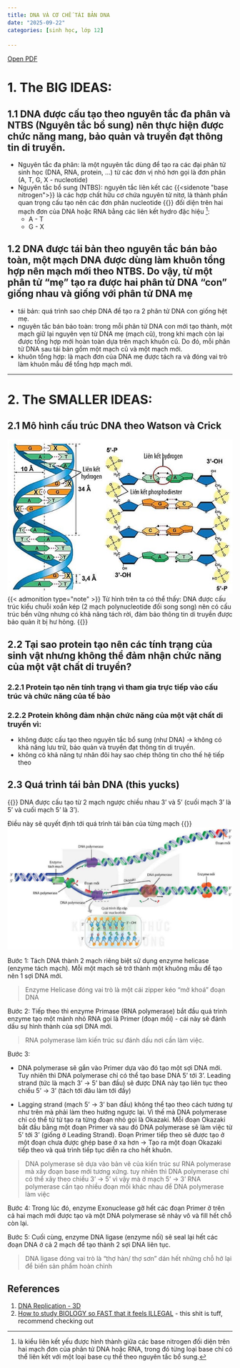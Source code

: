 ```yaml
---
title: DNA VÀ CƠ CHẾ TÁI BẢN DNA
date: "2025-09-22"
categories: [sinh học, lớp 12]

---
```

[Open PDF](griffiths-p2.9-divergence.pdf)
# 1. The BIG IDEAS:
## 1.1 DNA được cấu tạo theo nguyên tắc đa phân và NTBS (Nguyên tắc bổ sung) nên thực hiện được chức năng mang, bảo quản và truyền đạt thông tin di truyền.
- Nguyên tắc đa phân: là một nguyên tắc dùng để tạo ra các đại phân tử sinh học (DNA, RNA, protein, …) từ các đơn vị nhỏ hơn gọi là đơn phân (A, T, G, X - nucleotide)
- Nguyên tắc bổ sung (NTBS): nguyên tắc liên kết các {{<sidenote "base nitrogen">}} là các hợp chất hữu cơ chứa nguyên tử nitơ, là thành phần quan trọng cấu tạo nên các đơn phân nucleotide {{</sidenote>}} đối diện trên hai mạch đơn của DNA hoặc RNA bằng các liên kết hydro đặc hiệu [^1]: 
	- A - T
	- G - X 
[^1]: là kiểu liên kết yếu được hình thành giữa các base nitrogen đối diện trên hai mạch đơn của phân tử DNA hoặc RNA, trong đó từng loại base chỉ có thể liên kết với một loại base cụ thể theo nguyên tắc bổ sung. 

## 1.2 DNA được tái bản theo nguyên tắc bán bảo toàn, một mạch DNA được dùng làm khuôn tổng hợp nên mạch mới theo NTBS. Do vậy, từ một phân tử “mẹ” tạo ra được hai phân tử DNA “con” giống nhau và giống với phân tử DNA mẹ
- tái bản: quá trình sao chép DNA để tạo ra 2 phân tử DNA con giống hệt mẹ.
- nguyên tắc bán bảo toàn: trong mỗi phân tử DNA con mới tạo thành, một mạch giữ lại nguyên vẹn từ DNA mẹ (mạch cũ), trong khi mạch còn lại được tổng hợp mới hoàn toàn dựa trên mạch khuôn cũ. Do đó, mỗi phân tử DNA sau tái bản gồm một mạch cũ và một mạch mới.
- khuôn tổng hợp: là mạch đơn của DNA mẹ được tách ra và đóng vai trò làm khuôn mẫu để tổng hợp mạch mới.
---
# 2. The SMALLER IDEAS:
## 2.1 Mô hình cấu trúc DNA theo Watson và Crick

![Mô hình cấu trúc DNA theo Watson và Crick](Hinh6-12-Mo-hinh-cau-truc-phan-tu-ADN.jpg)
{{< admonition type="note" >}}
Từ hình trên ta có thể thấy:
DNA được cấu trúc kiểu chuỗi xoắn kép (2 mạch polynucleotide đối song song) nên có cấu trúc bền vững nhưng có khả năng tách rời, đảm bảo thông tin di truyền được bảo quản ít bị hư hỏng.
{{</admonition>}}
## 2.2 Tại sao protein tạo nên các tính trạng của sinh vật nhưng không thể đảm nhận chức năng của một vật chất di truyền?

### 2.2.1 Protein tạo nên tính trạng vì tham gia trực tiếp vào cấu trúc và chức năng của tế bào 

### 2.2.2 Protein không đảm nhận chức năng của một vật chất di truyền vì:

- không được cấu tạo theo nguyên tắc bổ sung (như DNA) → không có khả năng lưu trữ, bảo quản và truyền đạt thông tin di truyền.
- không có khả năng tự nhân đôi hay sao chép thông tin cho thế hệ tiếp theo

## 2.3 Quá trình tái bản DNA (this yucks)

{{<admonition type ="warning">}}
DNA được cấu tạo từ 2 mạch ngược chiều nhau 3’ và 5’ 
(cuối mạch 3’ là 5’ và cuối mạch 5’ là 3’).

Điều này sẽ quyết định tới quá trình tái bản của từng mạch
{{</admonition>}}
![quá trình tái bản DNA](Hinh-1.3%201.jpg)

Bước 1: Tách DNA thành 2 mạch riêng biệt sử dụng enzyme helicase (enzyme tách mạch). Mỗi một mạch sẽ trở thành một khuông mẫu để tạo nên 1 sợi DNA mới. 

> Enzyme Helicase đóng vai trò là một cái zipper kéo “mở khoá” đoạn DNA

Bước 2: Tiếp theo thì enzyme Primase (RNA polymerase) bắt đầu quá trình
enzyme tạo một mảnh nhỏ RNA gọi là Primer (đoạn mồi) - cái này sẽ đánh dấu sự hình thành của sợi DNA mới.

> RNA polymerase làm kiến trúc sư đánh dấu nơi cần làm việc.

Bước 3: 
- DNA polymerase sẽ gắn vào Primer dựa vào đó tạo một sợi DNA mới. Tuy nhiên thì DNA polymerase chỉ có thể tạo base DNA 5’ tới 3’. Leading strand (tức là mạch 3’ → 5’ ban đầu) sẽ được DNA này tạo liên tục theo chiều 5’ → 3’ (tách tới đâu làm tới đấy)

- Lagging strand (mạch 5’ → 3’ ban đầu) không thể tạo theo cách tương tự như trên mà phải làm theo hướng ngược lại. Vì thế mà DNA polymerase chỉ có thể từ từ tạo ra từng đoạn nhỏ gọi là Okazaki. Mỗi đoạn Okazaki bắt đầu bằng một đoạn Primer và sau đó DNA polymerase sẽ làm việc từ 5’ tới 3’ (giống ở Leading Strand). Đoạn Primer tiếp theo sẽ được tạo ở một đoạn chưa được ghép base ở xa hơn → Tạo ra một đoạn Okazaki tiếp theo và quá trình tiếp tục diễn ra cho hết khuôn.

>DNA polymerase sẽ dựa vào bản vẽ của kiến trúc sư RNA polymerase mà xây đoạn base mới tương xứng. tuy nhiên thì DNA polymerase chỉ có thể xây theo chiều 3’ → 5’ vì vậy mà ở mạch 5’ → 3’ RNA polymerase cần tạo nhiều đoạn mồi khác nhau để DNA polymerase làm việc

Bước 4: Trong lúc đó, enzyme Exonuclease gỡ hết các đoạn Primer ở trên cả hai mạch mới được tạo và một DNA polymerase sẽ nhảy vô và fill hết chỗ còn lại.

Bước 5: Cuối cùng, enzyme DNA ligase (enzyme nối) sẽ seal lại hết các đoạn DNA ở cả 2 mạch để tạo thành 2 sợi DNA liên tục.

> DNA ligase đóng vai trò là “thợ hàn/ thợ  sơn” dán hết những chỗ hở lại để biến sản phẩm hoàn chỉnh
## References
1. [DNA Replication - 3D](https://www.youtube.com/watch?v=TNKWgcFPHqw)
2. [How to study BIOLOGY so FAST that it feels ILLEGAL](https://www.youtube.com/watch?v=-qU1mQ0ilxo) - this shit is tuff, recommend checking out